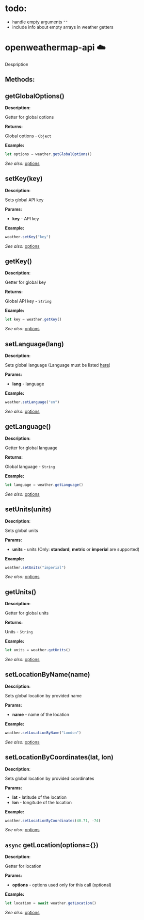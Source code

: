 # todo:
* handle empty arguments `""`
* include info about empty arrays in weather getters

# openweathermap-api ☁️
Despription
## Methods:

<!--
## method(args)

**Description:**

Description of the method

**Params:**
* **arg** - arg description

**Returns:**

What does it return - `type`

**Example:**
```js
let example = await weather.method(arg)
```
*See also:*
-->


## getGlobalOptions()

**Description:**

Getter for global options

**Returns:**

Global options - `Object`

**Example:**
```js
let options = weather.getGlobalOptions()
```
*See also:* [options]()

## setKey(key)

**Description:**

Sets global API key

**Params:**
* **key** - API key

**Example:**
```js
weather.setKey("key")
```
*See also:* [options]()

## getKey()

**Description:**

Getter for global key

**Returns:**

Global API key - `String`

**Example:**
```js
let key = weather.getKey()
```
*See also:* [options]()

## setLanguage(lang)

**Description:**

Sets global language (Language must be listed [here](https://openweathermap.org/current#multi))

**Params:**
* **lang** - language

**Example:**
```js
weather.setLanguage("en")
```
*See also:* [options]()

## getLanguage()

**Description:**

Getter for global language

**Returns:**

Global language - `String`

**Example:**
```js
let language = weather.getLanguage()
```
*See also:* [options]()
## setUnits(units)

**Description:**

Sets global units

**Params:**
* **units** - units (Only: **standard**, **metric** or **imperial** are supported)

**Example:**
```js
weather.setUnits("imperial")
```
*See also:* [options]()

## getUnits()

**Description:**

Getter for global units

**Returns:**

Units - `String`

**Example:**
```js
let units = weather.getUnits()
```
*See also:* [options]()

## setLocationByName(name)

**Description:**

Sets global location by provided name

**Params:**
* **name** - name of the location

**Example:**
```js
weather.setLocationByName("London")
```
*See also:* [options]()

## setLocationByCoordinates(lat, lon)

**Description:**

Sets global location by provided coordinates

**Params:**
* **lat** - latitude of the location
* **lon** - longitude of the location

**Example:**
```js
weather.setLocationByCoordinates(40.71, -74)
```
*See also:* [options]()

## `async` getLocation(options={})

**Description:**

Getter for location

**Params:**
* **options** - options used only for this call (optional)

**Example:**
```js
let location = await weather.getLocation()
```
*See also:* [options]()
